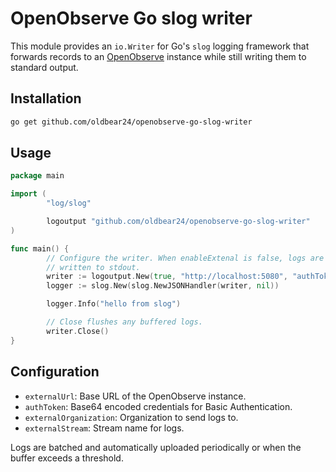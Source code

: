 # OpenObserve Go slog writer

This module provides an `io.Writer` for Go's `slog` logging framework that forwards records to an [OpenObserve](https://openobserve.ai) instance while still writing them to standard output.

## Installation

```bash
go get github.com/oldbear24/openobserve-go-slog-writer
```

## Usage

```go
package main

import (
        "log/slog"

        logoutput "github.com/oldbear24/openobserve-go-slog-writer"
)

func main() {
        // Configure the writer. When enableExtenal is false, logs are only
        // written to stdout.
        writer := logoutput.New(true, "http://localhost:5080", "authToken", "org", "stream")
        logger := slog.New(slog.NewJSONHandler(writer, nil))

        logger.Info("hello from slog")

        // Close flushes any buffered logs.
        writer.Close()
}
```

## Configuration

- `externalUrl`: Base URL of the OpenObserve instance.
- `authToken`: Base64 encoded credentials for Basic Authentication.
- `externalOrganization`: Organization to send logs to.
- `externalStream`: Stream name for logs.

Logs are batched and automatically uploaded periodically or when the buffer exceeds a threshold.

